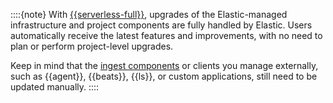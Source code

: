 ::::{note}
With [{{serverless-full}}](/deploy-manage/deploy/elastic-cloud/serverless.md), upgrades of the Elastic-managed infrastructure and project components are fully handled by Elastic. Users automatically receive the latest features and improvements, with no need to plan or perform project-level upgrades.

Keep in mind that the [ingest components](/deploy-manage/upgrade/ingest-components.md) or clients you manage externally, such as {{agent}}, {{beats}}, {{ls}}, or custom applications, still need to be updated manually.
::::
